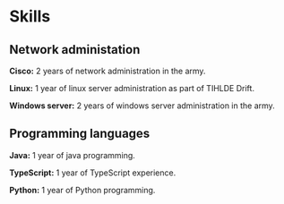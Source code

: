 # Skills

## Network administation

**Cisco:** 2 years of network administration in the army.

**Linux:** 1 year of linux server administration as part of TIHLDE Drift.

**Windows server:** 2 years of windows server administration in the army.

## Programming languages

**Java:** 1 year of java programming.

**TypeScript:** 1 year of TypeScript experience.

**Python:** 1 year of Python programming.
